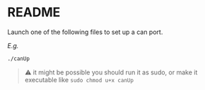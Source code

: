 # README

Launch one of the following files to set up a can port.

*E.g.*

```bash
./canUp
```

> :warning: it might be possible you should run it as sudo, or make it executable like `sudo chmod u+x canUp`
